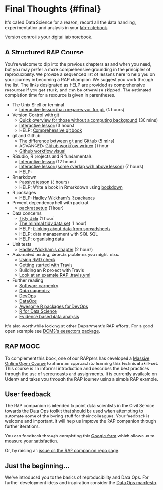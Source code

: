 # Final Thoughts {#final}

It's called Data Science for a reason, record all the data handling, experimentation and analysis in your [lab-notebook](http://colinpurrington.com/tips/lab-notebooks).

Version control is your digital lab notebook.

## A Structured RAP Course

You're welcome to dip into the previous chapters as and when you need, but you may prefer a more comprehensive grounding in the principles of reproducibility. We provide a sequenced list of lessons here to help you on your journey in becoming a RAP champion. We suggest you work through the list. The links designated as HELP are provided as comprehensive resources if you get stuck, and can be otherwise skipped. The estimated completion time for a resource is given in parentheses.  

* The Unix Shell or terminal  
    + [Interactive lesson that prepares you for git](http://swcarpentry.github.io/shell-novice) (3 hours)  
* Version Control with git  
    + [Quick overview for those without a computing background](http://journals.plos.org/ploscompbiol/article?id=10.1371/journal.pcbi.1004668) (30 mins)  
    + [Interactive lesson](http://swcarpentry.github.io/git-novice/) (3 hours)  
    + HELP: [Comprehensive git book](https://git-scm.com/book/en/v2)  
* git and Github  
    + [The difference between git and Github](https://stackoverflow.com/questions/13321556/difference-between-git-and-github) (5 mins)  
    + ADVANCED: [Github workflow written](http://scottchacon.com/2011/08/31/github-flow.html) (1 hour)  
    + [Github workflow visual](https://guides.github.com/introduction/flow/)  
* RStudio, R projects and R fundamentals  
    + [Interactive lesson](http://swcarpentry.github.io/r-novice-gapminder/) (12 hours)  
    + [Interactive lesson (some overlap with above lesson)](http://swcarpentry.github.io/r-novice-inflammation/) (7 hours)  
    + HELP: 
* Rmarkdown  
    + [Passive lesson](http://rmarkdown.rstudio.com/lesson-1.html)  (3 hours)  
    + HELP: Write a book in Rmarkdown using [bookdown](https://bookdown.org/yihui/bookdown/)  
* R packages  
    + HELP: [Hadley Wickham's R packages](http://r-pkgs.had.co.nz/)  
* Prevent dependency hell with packrat  
    + [packrat setup](https://rstudio.github.io/packrat/walkthrough.html) (1 hour)  
* Data concerns  
    + [Tidy data](https://www.google.co.uk/url?sa=t&rct=j&q=&esrc=s&source=web&cd=1&cad=rja&uact=8&ved=0ahUKEwjqp8KdjK_XAhXJmBoKHeFMDGEQFggqMAA&url=https%3A%2F%2Fwww.jstatsoft.org%2Farticle%2Fview%2Fv059i10%2Fv59i10.pdf&usg=AOvVaw2vJ6CHw9RT8m_noVUfoeP6) (1 hour)  
    + [The minimal tidy data set](https://ukgovdatascience.github.io/rap_companion/exemplar.html#tidy-data) (1 hour)  
    + HELP: [thinking about data from spreadsheets](http://www.datacarpentry.org/spreadsheet-ecology-lesson/)  
    + HELP: [data management with SQL SQL](http://www.datacarpentry.org/sql-ecology-lesson/)  
    + HELP: [organising data](http://kbroman.org/dataorg/)
* Unit tests  
    + [Hadley Wickham's chapter](http://r-pkgs.had.co.nz/tests.html) (2 hours)  
* Automated testing; detects problems you might miss.  
    + [Using RMD check](http://r-pkgs.had.co.nz/check.html)
    + [Getting started with Travis](https://docs.travis-ci.com/user/getting-started/)  
    + [Building an R project with Travis](https://docs.travis-ci.com/user/languages/r/)  
    + [Look at an example RAP .travis.yml](https://github.com/DCMSstats/eesectors/blob/master/.travis.yml)  
* Further reading  
    + [Software carpentry](https://software-carpentry.org/reading/)  
    + [Data carpentry](http://www.datacarpentry.org/)  
    + [DevOps](https://en.wikipedia.org/wiki/DevOps)
    + [DataOps](https://en.wikipedia.org/wiki/DataOps)  
    + [Awesome R packages for DevOps](https://awesome-r.com/#awesome-r-r-development)  
    + [R for Data Science](http://r4ds.had.co.nz/)  
    + [Evidence based data analysis](http://www.pnas.org/content/112/6/1645.full)  
    
It's also worthwhile looking at other Department's RAP efforts. For a good open example see [DCMS's eesectors package](https://github.com/DCMSstats/eesectors).  

## RAP MOOC

To complement this book, one of our RAPpers has developed a [Massive Online Open Course](https://www.udemy.com/reproducible-analytical-pipelines/) to share an approach to learning this technical skill-set. This course is an informal introduction and describes the best practices through the use of screencasts and assignments. It is currently available on Udemy and takes you through the RAP journey using a simple RAP example.  

## User feedback

The RAP companion is intended to point data scientists in the Civil Service towards the Data Ops toolkit that should be used when attempting to automate some of the boring stuff for their colleagues. Your feedback is welcome and important. It will help us improve the RAP companion through further iterations.  

You can feedback through completing this [Google form](https://docs.google.com/forms/d/e/1FAIpQLSeVYmjJIPm-YJ_lgKu0JdIiUwc2glSLtfGFQxKdW1cMmRwbCQ/viewform?usp=pp_url&entry.1747016377=4&entry.305553560=4&entry.349499540&entry.1168732002=Column+4&entry.1948461863=Column+4&entry.1262699325=Column+4&entry.1033407422=Column+4&entry.900063493=Column+4&entry.811492760=Column+4&entry.2083454847&entry.2141214542=Yes&entry.1340586078&entry.879050699&entry.1223500353) which allows us to [measure your satisfaction](https://www.gov.uk/service-manual/measuring-success/measuring-user-satisfaction).  

Or, by raising an [issue on the RAP companion repo page](https://github.com/ukgovdatascience/rap_companion/issues).  

## Just the beginning...

We've introduced you to the basics of reproducibility and Data Ops. For further development ideas and inspiration consider the [Data Ops manifesto](http://dataopsmanifesto.org/).
